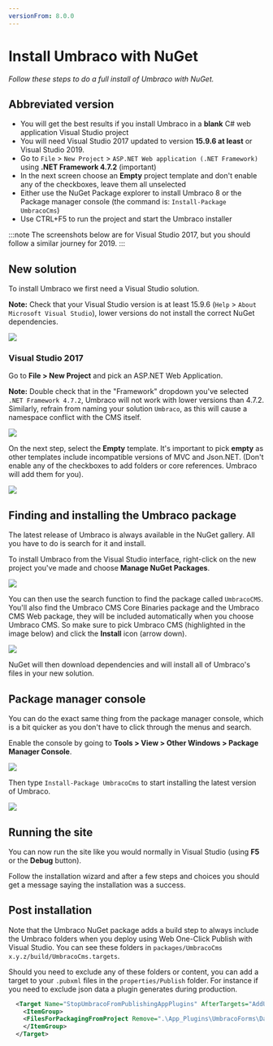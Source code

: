 ```yaml
---
versionFrom: 8.0.0
---
```


# Install Umbraco with NuGet

_Follow these steps to do a full install of Umbraco with NuGet._

## Abbreviated version

* You will get the best results if you install Umbraco in a **blank** C# web application Visual Studio project
* You will need Visual Studio 2017 updated to version **15.9.6 at least** or Visual Studio 2019.
* Go to `File` > `New Project` > `ASP.NET Web application (.NET Framework)` using **.NET Framework 4.7.2** (important)
* In the next screen choose an **Empty** project template and don't enable any of the checkboxes, leave them all unselected
* Either use the NuGet Package explorer to install Umbraco 8 or the Package manager console (the command is: `Install-Package UmbracoCms`)
* Use CTRL+F5 to run the project and start the Umbraco installer

:::note The screenshots below are for Visual Studio 2017, but you should follow a similar journey for 2019. :::

## New solution

To install Umbraco we first need a Visual Studio solution.

**Note:** Check that your Visual Studio version is at least 15.9.6 (`Help` > `About Microsoft Visual Studio`), lower versions do not install the correct NuGet dependencies.

![](../../Setup/install/images/NuGet/visual-studio-version-v8.png)

### Visual Studio 2017

Go to **File > New Project** and pick an ASP.NET Web Application.

**Note:** Double check that in the "Framework" dropdown you've selected `.NET Framework 4.7.2`, Umbraco will not work with lower versions than 4.7.2. Similarly, refrain from naming your solution `Umbraco`, as this will cause a namespace conflict with the CMS itself.

![](../../Setup/install/images/NuGet/new-project-vs2017-1-v8.png)

On the next step, select the **Empty** template. It's important to pick **empty** as other templates include incompatible versions of MVC and Json.NET. (Don't enable any of the checkboxes to add folders or core references. Umbraco will add them for you).

![](../../Setup/install/images/NuGet/new-project-vs2017-2-v8.png)

## Finding and installing the Umbraco package

The latest release of Umbraco is always available in the NuGet gallery. All you have to do is search for it and install.

To install Umbraco from the Visual Studio interface, right-click on the new project you've made and choose **Manage NuGet Packages**.

![](../../Setup/install/images/NuGet/manage-nuget-packages-v8.png)

You can then use the search function to find the package called `UmbracoCMS`. You'll also find the Umbraco CMS Core Binaries package and the Umbraco CMS Web package, they will be included automatically when you choose Umbraco CMS. So make sure to pick Umbraco CMS (highlighted in the image below) and click the **Install** icon (arrow down).

![](../../Setup/install/images/NuGet/nuget-search-v8.png)

NuGet will then download dependencies and will install all of Umbraco's files in your new solution.

## Package manager console

You can do the exact same thing from the package manager console, which is a bit quicker as you don't have to click through the menus and search.

Enable the console by going to **Tools > View > Other Windows > Package Manager Console**.

![](../../Setup/install/images/NuGet/enable-package-manager-console-v8.png)

Then type `Install-Package UmbracoCms` to start installing the latest version of Umbraco.

![](../../Setup/install/images/NuGet/package-manager-console.png)

## Running the site

You can now run the site like you would normally in Visual Studio (using **F5** or the **Debug** button).

Follow the installation wizard and after a few steps and choices you should get a message saying the installation was a success.

## Post installation

Note that the Umbraco NuGet package adds a build step to always include the Umbraco folders when you deploy using Web One-Click Publish with Visual Studio. You can see these folders in `packages/UmbracoCms x.y.z/build/UmbracoCms.targets`.

Should you need to exclude any of these folders or content, you can add a target to your `.pubxml` files in the `properties/Publish` folder. For instance if you need to exclude json data a plugin generates during production.

```xml
  <Target Name="StopUmbracoFromPublishingAppPlugins" AfterTargets="AddUmbracoFilesToOutput">
    <ItemGroup>
    <FilesForPackagingFromProject Remove=".\App_Plugins\UmbracoForms\Data\**\*.*"/>
    </ItemGroup>
  </Target>
```
